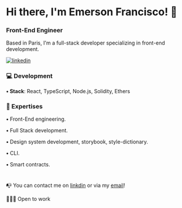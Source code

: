 # Hi there, I'm Emerson Francisco! 👋

### Front-End Engineer

Based in Paris, I'm a full-stack developer specializing in front-end development. 

[![linkedin](https://img.shields.io/badge/linkedin-0A66C2?style=for-the-badge&logo=linkedin&logoColor=white)](https://www.linkedin.com/in/emerson-francisco-969702216/)

### 💻 Development

**• Stack**: React, TypeScript, Node.js, Solidity, Ethers

### 🔎 Expertises
**•** Front-End engineering.

**•** Full Stack development.

**•** Design system development, storybook, style-dictionary.

**•** CLI.

**•** Smart contracts.
#
📭 You can contact me on [linkdin](https://www.linkedin.com/in/emerson-francisco-969702216/) or via my [email](mailto:emersonfrancisco452@gmail.com)!

👨🏻‍💻 Open to work 
